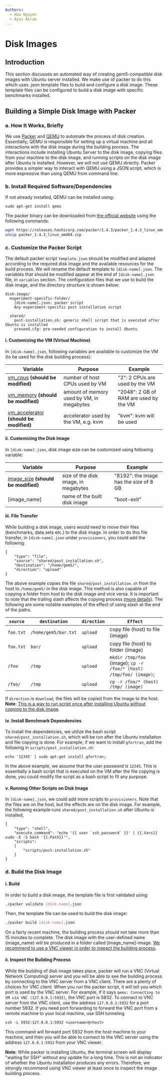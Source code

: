 ```yaml
---
Authors:
  - Hoa Nguyen
  - Ayaz Akram
---
```


# Disk Images

## Introduction
This section discusses an automated way of creating gem5-compatible disk images with Ubuntu server installed. We make use of packer to do this which uses .json template files to build and configure a disk image. These template files can be configured to build a disk image with specific benchmarks installed.


## Building a Simple Disk Image with Packer
<a name="packerbriefly"></a>
### a. How It Works, Briefly
We use [Packer](https://www.packer.io/) and [QEMU](https://www.qemu.org/) to automate the process of disk creation.
Essentially, QEMU is responsible for setting up a virtual machine and all interactions with the disk image during the building process.
The interactions include installing Ubuntu Server to the disk image, copying files from your machine to the disk image, and running scripts on the disk image after Ubuntu is installed.
However, we will not use QEMU directly.
Packer provides a simpler way to interact with QEMU using a JSON script, which is more expressive than using QEMU from command line.
<a name="dependencies"></a>
### b. Install Required Software/Dependencies
If not already installed, QEMU can be installed using:
```shell
sudo apt-get install qemu
```
The packer binary can be downloaded from [the official website](https://www.packer.io/downloads.html) using the following commands:

```sh
wget https://releases.hashicorp.com/packer/1.4.3/packer_1.4.3_linux_amd64.zip
unzip packer_1.4.3_linux_amd64.zip
```

<a name="customizing"></a>
### c. Customize the Packer Script
The default packer script `template.json` should be modified and adapted according to the required disk image and the available resources for the build process. We will rename the default template to `[disk-name].json`. The variables that should be modified appear at the end of `[disk-name].json` file, in `variables` section.
The configuration files that we use to build the disk image, and the directory structure is shown below:
```shell
disk-image/
  experiment-specific-folder/
    [disk-name].json: packer script
    Any experiment-specific post installation script

  shared/
    post-installation.sh: generic shell script that is executed after Ubuntu is installed
    preseed.cfg: pre-seeded configuration to install Ubuntu
```

<a name="customizingVM"></a>
#### i. Customizing the VM (Virtual Machine)
In `[disk-name].json`, following variables are available to customize the VM (to be used for the disk building process):

| Variable         | Purpose     | Example  |
| ---------------- |-------------|----------|
| [vm_cpus](https://www.packer.io/docs/builders/qemu.html#cpus) **(should be modified)** | number of host CPUs used by VM | "2": 2 CPUs are used by the VM |
| [vm_memory](https://www.packer.io/docs/builders/qemu.html#memory) **(should be modified)** | amount of memory used by VM, in megabytes | "2048": 2 GB of RAM are used by the VM |
| [vm_accelerator](https://www.packer.io/docs/builders/qemu.html#accelerator) **(should be modified)** | accelerator used by the VM, e.g. kvm | "kvm": kvm will be used |

<a name="customizingscripts"></a>
#### ii. Customizing the Disk Image
In `[disk-name].json`, disk image size can be customized using following variable:

| Variable        | Purpose     | Example  |
| ---------------- |-------------|----------|
| [image_size](https://www.packer.io/docs/builders/qemu.html#disk_size) **(should be modified)** | size of the disk image, in megabytes | "8192": the image has the size of 8 GB  |
| [image_name] | name of the built disk image | "boot-exit"  |




<a name="customizingscripts2"></a>
#### iii. File Transfer
While building a disk image, users would need to move their files (benchmarks, data sets etc.) to
the disk image. In order to do this file transfer, in `[disk-name].json` under `provisioners`, you could add the following:

```shell
{
    "type": "file",
    "source": "shared/post_installation.sh",
    "destination": "/home/gem5/",
    "direction": "upload"
}
```
The above example copies the file `shared/post_installation.sh` from the host to `/home/gem5/` in the disk image.
This method is also capable of copying a folder from host to the disk image and vice versa.
It is important to note that the trailing slash affects the copying process [(more details)](https://www.packer.io/docs/provisioners/file.html#directory-uploads).
The following are some notable examples of the effect of using slash at the end of the paths.

| `source`        | `destination`     | `direction`  |  `Effect`  |
| ---------------- |-------------|----------|-----|
| `foo.txt` | `/home/gem5/bar.txt` | `upload` | copy file (host) to file (image) |
| `foo.txt` | `bar/` | `upload` | copy file (host) to folder (image) |
| `/foo` | `/tmp` | `upload` | `mkdir /tmp/foo` (image);  `cp -r /foo/* (host) /tmp/foo/ (image)`; |
| `/foo/` | `/tmp` | `upload` | `cp -r /foo/* (host) /tmp/ (image)` |

If `direction` is `download`, the files will be copied from the image to the host.
**Note**: [This is a way to run script once after installing Ubuntu without copying to the disk image](#customizingscripts3).

<a name="customizingscripts3"></a>
#### iv. Install Benchmark Dependencies
To install the dependencies, we utilize the bash script `shared/post_installation.sh`, which will be run after the Ubuntu installation and file copying is done.
For example, if we want to install `gfortran`, add the following in `scripts/post_installation.sh`:
```shell
echo '12345' | sudo apt-get install gfortran;
```
In the above example, we assume that the user password is `12345`.
This is essentially a bash script that is executed on the VM after the file copying is done, you could modify the script as a bash script to fit any purpose.
<a name="customizingscripts4"></a>
#### v. Running Other Scripts on Disk Image
In `[disk-name].json`, we could add more scripts to `provisioners`.
Note that the files are on the host, but the effects are on the disk image.
For example, the following example runs `shared/post_installation.sh` after Ubuntu is installed,
```shell
{
    "type": "shell",
    "execute_command": "echo '{{ user `ssh_password` }}' | {{.Vars}} sudo -E -S bash '{{.Path}}'",
    "scripts":
    [
        "scripts/post-installation.sh"
    ]
}
```
<a name="buildsimple"></a>
### d. Build the Disk Image
<a name="simplebuild"></a>
#### i. Build
In order to build a disk image, the template file is first validated using:
```sh
./packer validate [disk-name].json
```
Then, the template file can be used to build the disk image:
```sh
./packer build [disk-name].json
```

On a fairly recent machine, the building process should not take more than 15 minutes to complete.
The disk image with the user-defined name (image_name) will be produced in a folder called [image_name]-image.
[We recommend to use a VNC viewer in order to inspect the building process](#inspect).
<a name="inspect"></a>
#### ii. Inspect the Building Process
While the building of disk image takes place, packer will run a VNC (Virtual Network Computing) server and you will be able to see the building process by connecting to the VNC server from a VNC client. There are a plenty of choices for VNC client. When you run the packer script, it will tell you which port is used by the VNC server. For example, if it says `qemu: Connecting to VM via VNC (127.0.0.1:5932)`, the VNC port is 5932.
To connect to VNC server from the VNC client, use the address `127.0.0.1:5932` for a port number 5932.
If you need port forwarding to forward the VNC port from a remote machine to your local machine, use SSH tunneling
```shell
ssh -L 5932:127.0.0.1:5932 <username>@<host>
```
This command will forward port 5932 from the host machine to your machine, and then you will be able to connect to the VNC server using the address `127.0.0.1:5932` from your VNC viewer.

**Note**: While packer is installing Ubuntu, the terminal screen will display "waiting for SSH" without any update for a long time.
This is not an indicator of whether the Ubuntu installation produces any errors.
Therefore, we strongly recommend using VNC viewer at least once to inspect the image building process.
<a name="checking"></a>


